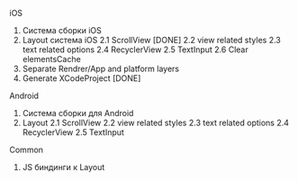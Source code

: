 iOS

1. Система сборки iOS 
2. Layout система iOS 
    2.1 ScrollView [DONE]
    2.2 view related styles
    2.3 text related options
    2.4 RecyclerView
    2.5 TextInput
    2.6 Clear elementsCache
3. Separate Rendrer/App and platform layers
4. Generate XCodeProject [DONE]

Android

1. Система сборки для Android 
2. Layout 
    2.1 ScrollView
    2.2 view related styles
    2.3 text related options
    2.4 RecyclerView
    2.5 TextInput

Common

1. JS биндинги к Layout
